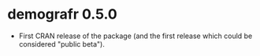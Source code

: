 # demografr 0.5.0

* First CRAN release of the package (and the first release which could be considered "public beta").
